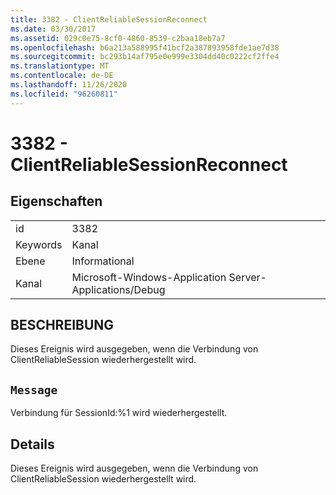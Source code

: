 ```yaml
---
title: 3382 - ClientReliableSessionReconnect
ms.date: 03/30/2017
ms.assetid: 029c0e75-8cf0-4860-8539-c2baa18eb7a7
ms.openlocfilehash: b6a213a588995f41bcf2a387893958fde1ae7d38
ms.sourcegitcommit: bc293b14af795e0e999e3304dd40c0222cf2ffe4
ms.translationtype: MT
ms.contentlocale: de-DE
ms.lasthandoff: 11/26/2020
ms.locfileid: "96260811"
---
```

# <a name="3382---clientreliablesessionreconnect"></a>3382 - ClientReliableSessionReconnect

## <a name="properties"></a>Eigenschaften  
  
|||  
|-|-|  
|id|3382|  
|Keywords|Kanal|  
|Ebene|Informational|  
|Kanal|Microsoft-Windows-Application Server-Applications/Debug|  
  
## <a name="description"></a>BESCHREIBUNG  

 Dieses Ereignis wird ausgegeben, wenn die Verbindung von ClientReliableSession wiederhergestellt wird.  
  
## <a name="message"></a>`Message`  

 Verbindung für SessionId:%1 wird wiederhergestellt.  
  
## <a name="details"></a>Details  

 Dieses Ereignis wird ausgegeben, wenn die Verbindung von ClientReliableSession wiederhergestellt wird.
